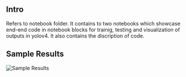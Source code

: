 ## Intro
Refers to notebook folder. It contains to two notebooks which showcase end-end code in notebook blocks for trainig, testing and visualization of outputs in yolov4. It also contains the discription of code. 

## Sample Results
![Sample Results](image.png)
